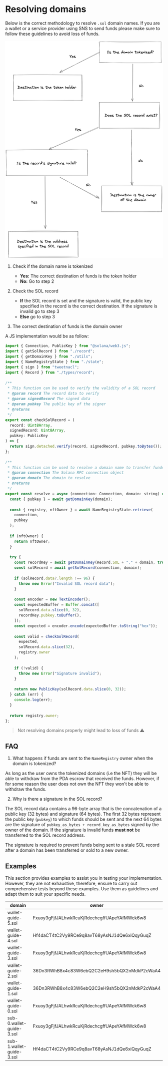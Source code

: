 # Resolving domains

Below is the correct methodology to resolve `.sol` domain names. If you are a wallet or a service provider using SNS to send funds please make sure to follow these guidelines to avoid loss of funds.

![wallet-guide](../../assets/wallet-guide.png)

1. Check if the domain name is tokenized

   - **Yes:** The correct destination of funds is the token holder
   - **No:** Go to step 2

2. Check the SOL record

   - **If** the SOL record is set and the signature is valid, the public key specified in the record is the correct destination. If the signature is invalid go to step 3
   - **Else** go to step 3

3. The correct destination of funds is the domain owner

A JS implementation would be as follow:

```js
import { Connection, PublicKey } from "@solana/web3.js";
import { getSolRecord } from "./record";
import { getDomainKey } from "./utils";
import { NameRegistryState } from "./state";
import { sign } from "tweetnacl";
import { Record } from "./types/record";

/**
 * This function can be used to verify the validity of a SOL record
 * @param record The record data to verify
 * @param signedRecord The signed data
 * @param pubkey The public key of the signer
 * @returns
 */
export const checkSolRecord = (
  record: Uint8Array,
  signedRecord: Uint8Array,
  pubkey: PublicKey
) => {
  return sign.detached.verify(record, signedRecord, pubkey.toBytes());
};

/**
 * This function can be used to resolve a domain name to transfer funds
 * @param connection The Solana RPC connection object
 * @param domain The domain to resolve
 * @returns
 */
export const resolve = async (connection: Connection, domain: string) => {
  const { pubkey } = await getDomainKey(domain);

  const { registry, nftOwner } = await NameRegistryState.retrieve(
    connection,
    pubkey
  );

  if (nftOwner) {
    return nftOwner;
  }

  try {
    const recordKey = await getDomainKey(Record.SOL + "." + domain, true);
    const solRecord = await getSolRecord(connection, domain);

    if (solRecord.data?.length !== 96) {
      throw new Error("Invalid SOL record data");
    }

    const encoder = new TextEncoder();
    const expectedBuffer = Buffer.concat([
      solRecord.data.slice(0, 32),
      recordKey.pubkey.toBuffer(),
    ]);
    const expected = encoder.encode(expectedBuffer.toString("hex"));

    const valid = checkSolRecord(
      expected,
      solRecord.data.slice(32),
      registry.owner
    );

    if (!valid) {
      throw new Error("Signature invalid");
    }

    return new PublicKey(solRecord.data.slice(0, 32));
  } catch (err) {
    console.log(err);
  }

  return registry.owner;
};
```

> Not resolving domains properly might lead to loss of funds ⚠️

## FAQ

1. What happens if funds are sent to the `NameRegistry` owner when the domain is tokenized?

As long as the user owns the tokenized domains (i.e the NFT) they will be able to withdraw from the PDA escrow that received the funds. However, if for some reason the user does not own the NFT they won't be able to withdraw the funds.

2. Why is there a signature in the SOL record?

The SOL record data contains a 96-byte array that is the concatenation of a public key (32 bytes) and signature (64 bytes). The first 32 bytes represent the public key (`pubkey`) to which funds should be sent and the next 64 bytes are the signature of `pubkey_as_bytes + record_key_as_bytes` signed by the owner of the domain. If the signature is invalid funds **must not** be transferred to the SOL record address.

The signature is required to prevent funds being sent to a stale SOL record after a domain has been transferred or sold to a new owner.

## Examples

This section provides examples to assist you in testing your implementation. However, they are not exhaustive, therefore, ensure to carry out comprehensive tests beyond these examples. Use them as guidelines and adapt them to suit your specific needs.

| domain                   | owner                                        |
| ------------------------ | -------------------------------------------- |
| wallet-guide-5.sol       | Fxuoy3gFjfJALhwkRcuKjRdechcgffUApeYAfMWck6w8 |
| wallet-guide-4.sol       | Hf4daCT4tC2Vy9RCe9q8avT68yAsNJ1dQe6xiQqyGuqZ |
| wallet-guide-3.sol       | Fxuoy3gFjfJALhwkRcuKjRdechcgffUApeYAfMWck6w8 |
| wallet-guide-2.sol       | 36Dn3RWhB8x4c83W6ebQ2C2eH9sh5bQX2nMdkP2cWaA4 |
| wallet-guide-1.sol       | 36Dn3RWhB8x4c83W6ebQ2C2eH9sh5bQX2nMdkP2cWaA4 |
| wallet-guide-0.sol       | Fxuoy3gFjfJALhwkRcuKjRdechcgffUApeYAfMWck6w8 |
| sub-0.wallet-guide-3.sol | Fxuoy3gFjfJALhwkRcuKjRdechcgffUApeYAfMWck6w8 |
| sub-1.wallet-guide-3.sol | Hf4daCT4tC2Vy9RCe9q8avT68yAsNJ1dQe6xiQqyGuqZ |
